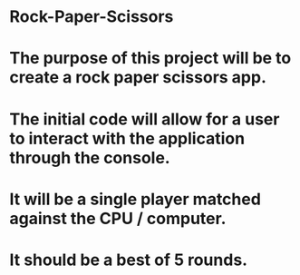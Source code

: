 # Rock-Paper-Scissors
# The purpose of this project will be to create a rock paper scissors app.
# The initial code will allow for a user to interact with the application through the console.
# It will be a single player matched against the CPU / computer.
# It should be a best of 5 rounds.